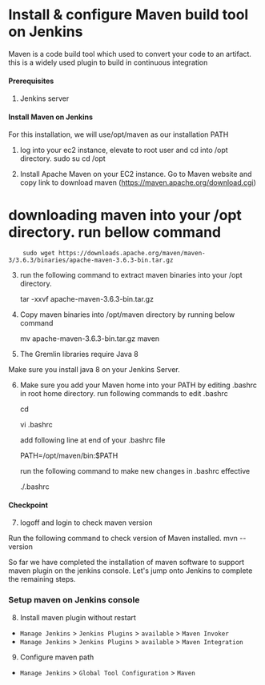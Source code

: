 #  Install & configure Maven build tool on Jenkins
Maven is a code build tool which used to convert your code to an artifact. this is a widely used plugin to build in continuous integration


#### Prerequisites
1. Jenkins server

#### Install Maven on Jenkins
For this installation, we will use/opt/maven as our installation PATH

1. log into your ec2 instance, elevate to root user  and cd into /opt directory.
	 sudo su
	cd /opt

2. Install Apache Maven on your EC2 instance. Go to Maven website and copy link to download maven (https://maven.apache.org/download.cgi)
  
# downloading maven into your /opt directory. run bellow command
     
     	sudo wget https://downloads.apache.org/maven/maven-3/3.6.3/binaries/apache-maven-3.6.3-bin.tar.gz
     
	
3. run the following command to extract maven binaries into your /opt directory.

	 tar -xxvf apache-maven-3.6.3-bin.tar.gz
	
4. Copy maven binaries into /opt/maven directory by running below command

	 mv apache-maven-3.6.3-bin.tar.gz maven

	
5. The Gremlin libraries require Java 8

Make sure you install java 8 on your Jenkins Server.

6. Make sure you add your Maven home into your PATH by editing .bashrc in root home directory. run following commands to edit .bashrc

	cd 
	
	vi .bashrc
    
   add following line at end of your .bashrc file
   	
	PATH=/opt/maven/bin:$PATH
	
    run the following command to make new changes in .bashrc effective
    
	./.bashrc

#### Checkpoint 
7. logoff and login to check maven version
  
Run the following command to check version of Maven installed.
   	 mvn --version
 
So far we have completed the installation of maven software to support maven plugin on the jenkins console. Let's jump onto Jenkins to complete the remaining steps. 

### Setup maven on Jenkins console
8. Install maven plugin without restart  
  - `Manage Jenkins` > `Jenkins Plugins` > `available` > `Maven Invoker`
  - `Manage Jenkins` > `Jenkins Plugins` > `available` > `Maven Integration`

9. Configure maven path
  - `Manage Jenkins` > `Global Tool Configuration` > `Maven`
